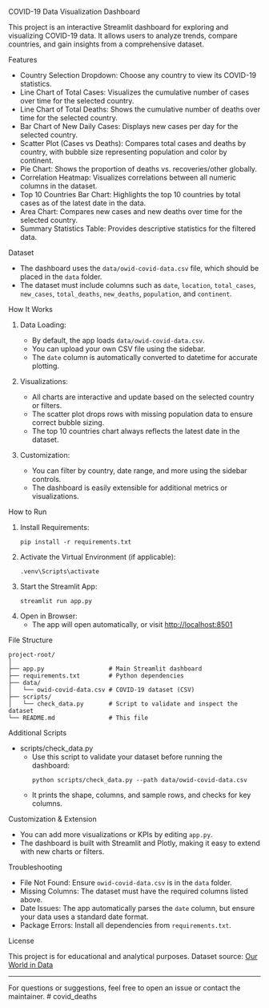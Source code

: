 COVID-19 Data Visualization Dashboard

This project is an interactive Streamlit dashboard for exploring and visualizing COVID-19 data. It allows users to analyze trends, compare countries, and gain insights from a comprehensive dataset.

Features

- Country Selection Dropdown: Choose any country to view its COVID-19 statistics.
- Line Chart of Total Cases: Visualizes the cumulative number of cases over time for the selected country.
- Line Chart of Total Deaths: Shows the cumulative number of deaths over time for the selected country.
- Bar Chart of New Daily Cases: Displays new cases per day for the selected country.
- Scatter Plot (Cases vs Deaths): Compares total cases and deaths by country, with bubble size representing population and color by continent.
- Pie Chart: Shows the proportion of deaths vs. recoveries/other globally.
- Correlation Heatmap: Visualizes correlations between all numeric columns in the dataset.
- Top 10 Countries Bar Chart: Highlights the top 10 countries by total cases as of the latest date in the data.
- Area Chart: Compares new cases and new deaths over time for the selected country.
- Summary Statistics Table: Provides descriptive statistics for the filtered data.

Dataset

- The dashboard uses the `data/owid-covid-data.csv` file, which should be placed in the `data` folder.
- The dataset must include columns such as `date`, `location`, `total_cases`, `new_cases`, `total_deaths`, `new_deaths`, `population`, and `continent`.

How It Works

1. Data Loading:
   - By default, the app loads `data/owid-covid-data.csv`.
   - You can upload your own CSV file using the sidebar.
   - The `date` column is automatically converted to datetime for accurate plotting.

2. Visualizations:
   - All charts are interactive and update based on the selected country or filters.
   - The scatter plot drops rows with missing population data to ensure correct bubble sizing.
   - The top 10 countries chart always reflects the latest date in the dataset.

3. Customization:
   - You can filter by country, date range, and more using the sidebar controls.
   - The dashboard is easily extensible for additional metrics or visualizations.

How to Run

1. Install Requirements:
   ```
   pip install -r requirements.txt
   ```
2. Activate the Virtual Environment (if applicable):
   ```
   .venv\Scripts\activate
   ```
3. Start the Streamlit App:
   ```
   streamlit run app.py
   ```
4. Open in Browser:
   - The app will open automatically, or visit [http://localhost:8501](http://localhost:8501)

File Structure

```
project-root/
│
├── app.py                  # Main Streamlit dashboard
├── requirements.txt        # Python dependencies
├── data/
│   └── owid-covid-data.csv # COVID-19 dataset (CSV)
├── scripts/
│   └── check_data.py       # Script to validate and inspect the dataset
└── README.md               # This file
```

Additional Scripts

- scripts/check_data.py
  - Use this script to validate your dataset before running the dashboard:
    ```
    python scripts/check_data.py --path data/owid-covid-data.csv
    ```
  - It prints the shape, columns, and sample rows, and checks for key columns.

Customization & Extension

- You can add more visualizations or KPIs by editing `app.py`.
- The dashboard is built with Streamlit and Plotly, making it easy to extend with new charts or filters.

Troubleshooting

- File Not Found: Ensure `owid-covid-data.csv` is in the `data` folder.
- Missing Columns: The dataset must have the required columns listed above.
- Date Issues: The app automatically parses the `date` column, but ensure your data uses a standard date format.
- Package Errors: Install all dependencies from `requirements.txt`.

License

This project is for educational and analytical purposes. Dataset source: [Our World in Data](https://ourworldindata.org/covid-deaths)

---

For questions or suggestions, feel free to open an issue or contact the maintainer.
#   c o v i d _ d e a t h s 
 
 
